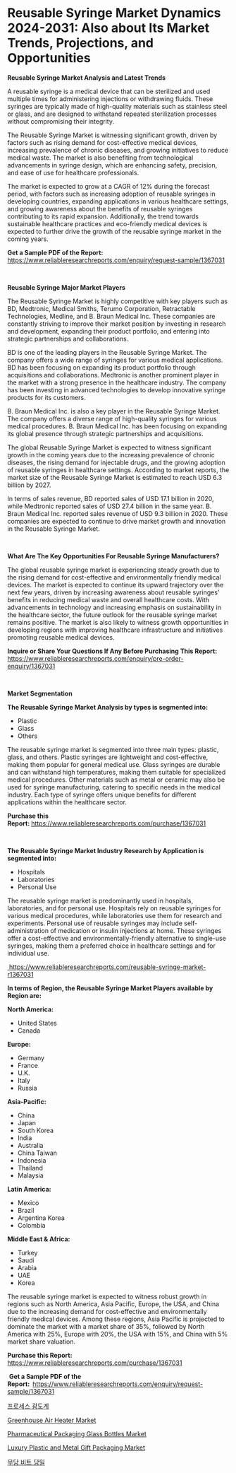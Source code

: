 <p><h1>Reusable Syringe Market Dynamics 2024-2031: Also about Its Market Trends, Projections, and Opportunities</h1></p><p><strong>Reusable Syringe Market Analysis and Latest Trends</strong></p>
<p><p>A reusable syringe is a medical device that can be sterilized and used multiple times for administering injections or withdrawing fluids. These syringes are typically made of high-quality materials such as stainless steel or glass, and are designed to withstand repeated sterilization processes without compromising their integrity.</p><p>The Reusable Syringe Market is witnessing significant growth, driven by factors such as rising demand for cost-effective medical devices, increasing prevalence of chronic diseases, and growing initiatives to reduce medical waste. The market is also benefiting from technological advancements in syringe design, which are enhancing safety, precision, and ease of use for healthcare professionals.</p><p>The market is expected to grow at a CAGR of 12% during the forecast period, with factors such as increasing adoption of reusable syringes in developing countries, expanding applications in various healthcare settings, and growing awareness about the benefits of reusable syringes contributing to its rapid expansion. Additionally, the trend towards sustainable healthcare practices and eco-friendly medical devices is expected to further drive the growth of the reusable syringe market in the coming years.</p></p>
<p><strong>Get a Sample PDF of the Report:&nbsp;</strong> <a href="https://www.reliableresearchreports.com/enquiry/request-sample/1367031">https://www.reliableresearchreports.com/enquiry/request-sample/1367031</a></p>
<p>&nbsp;</p>
<p><strong>Reusable Syringe Major Market Players</strong></p>
<p><p>The Reusable Syringe Market is highly competitive with key players such as BD, Medtronic, Medical Smiths, Terumo Corporation, Retractable Technologies, Medline, and B. Braun Medical Inc. These companies are constantly striving to improve their market position by investing in research and development, expanding their product portfolio, and entering into strategic partnerships and collaborations.</p><p>BD is one of the leading players in the Reusable Syringe Market. The company offers a wide range of syringes for various medical applications. BD has been focusing on expanding its product portfolio through acquisitions and collaborations. Medtronic is another prominent player in the market with a strong presence in the healthcare industry. The company has been investing in advanced technologies to develop innovative syringe products for its customers.</p><p>B. Braun Medical Inc. is also a key player in the Reusable Syringe Market. The company offers a diverse range of high-quality syringes for various medical procedures. B. Braun Medical Inc. has been focusing on expanding its global presence through strategic partnerships and acquisitions.</p><p>The global Reusable Syringe Market is expected to witness significant growth in the coming years due to the increasing prevalence of chronic diseases, the rising demand for injectable drugs, and the growing adoption of reusable syringes in healthcare settings. According to market reports, the market size of the Reusable Syringe Market is estimated to reach USD 6.3 billion by 2027.</p><p>In terms of sales revenue, BD reported sales of USD 17.1 billion in 2020, while Medtronic reported sales of USD 27.4 billion in the same year. B. Braun Medical Inc. reported sales revenue of USD 9.3 billion in 2020. These companies are expected to continue to drive market growth and innovation in the Reusable Syringe Market.</p></p>
<p>&nbsp;</p>
<p><strong>What Are The Key Opportunities For Reusable Syringe Manufacturers?</strong></p>
<p><p>The global reusable syringe market is experiencing steady growth due to the rising demand for cost-effective and environmentally friendly medical devices. The market is expected to continue its upward trajectory over the next few years, driven by increasing awareness about reusable syringes' benefits in reducing medical waste and overall healthcare costs. With advancements in technology and increasing emphasis on sustainability in the healthcare sector, the future outlook for the reusable syringe market remains positive. The market is also likely to witness growth opportunities in developing regions with improving healthcare infrastructure and initiatives promoting reusable medical devices.</p></p>
<p><strong>Inquire or Share Your Questions If Any Before Purchasing This Report:</strong> <a href="https://www.reliableresearchreports.com/enquiry/pre-order-enquiry/1367031">https://www.reliableresearchreports.com/enquiry/pre-order-enquiry/1367031</a></p>
<p>&nbsp;</p>
<p><strong>Market Segmentation</strong></p>
<p><strong>The Reusable Syringe Market Analysis by types is segmented into:</strong></p>
<p><ul><li>Plastic</li><li>Glass</li><li>Others</li></ul></p>
<p><p>The reusable syringe market is segmented into three main types: plastic, glass, and others. Plastic syringes are lightweight and cost-effective, making them popular for general medical use. Glass syringes are durable and can withstand high temperatures, making them suitable for specialized medical procedures. Other materials such as metal or ceramic may also be used for syringe manufacturing, catering to specific needs in the medical industry. Each type of syringe offers unique benefits for different applications within the healthcare sector.</p></p>
<p><strong>Purchase this Report:&nbsp;</strong><a href="https://www.reliableresearchreports.com/purchase/1367031">https://www.reliableresearchreports.com/purchase/1367031</a></p>
<p>&nbsp;</p>
<p><strong>The Reusable Syringe Market Industry Research by Application is segmented into:</strong></p>
<p><ul><li>Hospitals</li><li>Laboratories</li><li>Personal Use</li></ul></p>
<p><p>The reusable syringe market is predominantly used in hospitals, laboratories, and for personal use. Hospitals rely on reusable syringes for various medical procedures, while laboratories use them for research and experiments. Personal use of reusable syringes may include self-administration of medication or insulin injections at home. These syringes offer a cost-effective and environmentally-friendly alternative to single-use syringes, making them a preferred choice in healthcare settings and for individual use.</p></p>
<p><a href="https://www.reliableresearchreports.com/reusable-syringe-market-r1367031">&nbsp;https://www.reliableresearchreports.com/reusable-syringe-market-r1367031</a></p>
<p><strong>In terms of Region, the Reusable Syringe Market Players available by Region are:</strong></p>
<p>
    <p> <strong> North America: </strong>
        <ul>
            <li>United States</li>
            <li>Canada</li>
        </ul>
        </p> 
    <p> <strong> Europe: </strong>
        <ul>
            <li>Germany</li>
            <li>France</li>
            <li>U.K.</li>
            <li>Italy</li>
            <li>Russia</li>
        </ul>
        </p> 
    <p> <strong> Asia-Pacific: </strong>
        <ul>
            <li>China</li>
            <li>Japan</li>
            <li>South Korea</li>
            <li>India</li>
            <li>Australia</li>
            <li>China Taiwan</li>
            <li>Indonesia</li>
            <li>Thailand</li>
            <li>Malaysia</li>
        </ul>
        </p> 
    <p> <strong> Latin America: </strong>
        <ul>
            <li>Mexico</li>
            <li>Brazil</li>
            <li>Argentina Korea</li>
            <li>Colombia</li>
        </ul>
        </p> 
    <p> <strong> Middle East & Africa: </strong>
        <ul>
            <li>Turkey</li>
            <li>Saudi</li>
            <li>Arabia</li>
            <li>UAE</li>
            <li>Korea</li>
        </ul>
    </p>
    </p>
<p><p>The reusable syringe market is expected to witness robust growth in regions such as North America, Asia Pacific, Europe, the USA, and China due to the increasing demand for cost-effective and environmentally friendly medical devices. Among these regions, Asia Pacific is projected to dominate the market with a market share of 35%, followed by North America with 25%, Europe with 20%, the USA with 15%, and China with 5% market share valuation.</p></p>
<p><strong>Purchase this Report: </strong><a href="https://www.reliableresearchreports.com/purchase/1367031">https://www.reliableresearchreports.com/purchase/1367031</a></p>
<p>&nbsp;<strong>Get a Sample PDF of the Report:&nbsp;&nbsp;</strong><a href="https://www.reliableresearchreports.com/enquiry/request-sample/1367031">https://www.reliableresearchreports.com/enquiry/request-sample/1367031</a></p>
<p><strong></strong></p>
<p><p><a href="https://medium.com/@joeyjohns20/%ED%94%84%EB%A1%9C%EC%84%B8%EC%8A%A4-%ED%8F%AC%ED%86%A0%EB%A9%94%ED%83%80-%EC%8B%9C%EC%9E%A5-%EB%8F%99%ED%96%A5-%EB%B0%8F-%EC%8B%9C%EC%9E%A5-%EB%B6%84%EC%84%9D%EC%9D%80-2024-2031%EB%85%84%EC%97%90-%EB%8C%80%ED%95%B4-%EC%98%88%EC%B8%A1%EB%90%A9%EB%8B%88%EB%8B%A4-8d974ddc56f4">프로세스 광도계</a></p><p><a href="https://issuu.com/reportprime-2/docs/greenhouse-air-heater-market-size-2030.pptx">Greenhouse Air Heater Market</a></p><p><a href="https://github.com/ernidarwin455/Market-Research-Report-List-1/blob/main/pharmaceutical-packaging-glass-bottles-market.md">Pharmaceutical Packaging Glass Bottles Market</a></p><p><a href="https://github.com/sajonf007/Market-Research-Report-List-1/blob/main/luxury-plastic-and-metal-gift-packaging-market.md">Luxury Plastic and Metal Gift Packaging Market</a></p><p><a href="https://medium.com/@jackiefauhey9089475/%EB%94%94%EC%BD%94%EB%94%A9-%EB%90%9C-%EC%84%A4%ED%83%95%EB%86%8D%EC%B6%95%EC%95%A1-%EC%8B%9C%EC%9E%A5-%EC%A7%80%ED%91%9C-%EC%8B%9C%EC%9E%A5-%EC%A0%90%EC%9C%A0%EC%9C%A8-%ED%8A%B8%EB%A0%8C%EB%93%9C-%EB%B0%8F-%EC%84%B1%EC%9E%A5-%ED%8C%A8%ED%84%B4-3bf310f00f58">무당 비트 당밀</a></p></p>